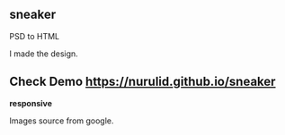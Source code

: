 ## sneaker
PSD to HTML

I made the design.

## Check Demo https://nurulid.github.io/sneaker
<b>responsive</b>

Images source from google.
